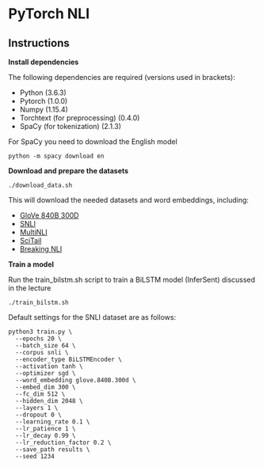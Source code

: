 # PyTorch NLI

## Instructions

**Install dependencies**

The following dependencies are required (versions used in brackets):
* Python (3.6.3)
* Pytorch (1.0.0)
* Numpy (1.15.4)
* Torchtext (for preprocessing) (0.4.0)
* SpaCy (for tokenization) (2.1.3)

For SpaCy you need to download the English model

```console
python -m spacy download en
```

**Download and prepare the datasets**

```console
./download_data.sh
```
This will download the needed datasets and word embeddings, including:
* [GloVe 840B 300D](https://nlp.stanford.edu/projects/glove/)
* [SNLI](https://nlp.stanford.edu/projects/snli/)
* [MultiNLI](https://www.nyu.edu/projects/bowman/multinli/)
* [SciTail](http://data.allenai.org/scitail/)
* [Breaking NLI](https://github.com/BIU-NLP/Breaking_NLI)

**Train a model**

Run the train_bilstm.sh script to train a BiLSTM model (InferSent) discussed in the lecture

```console
./train_bilstm.sh
```

Default settings for the SNLI dataset are as follows:

```console
python3 train.py \
  --epochs 20 \
  --batch_size 64 \
  --corpus snli \
  --encoder_type BiLSTMEncoder \
  --activation tanh \
  --optimizer sgd \
  --word_embedding glove.840B.300d \
  --embed_dim 300 \
  --fc_dim 512 \
  --hidden_dim 2048 \
  --layers 1 \
  --dropout 0 \
  --learning_rate 0.1 \
  --lr_patience 1 \
  --lr_decay 0.99 \
  --lr_reduction_factor 0.2 \
  --save_path results \
  --seed 1234
  ```


